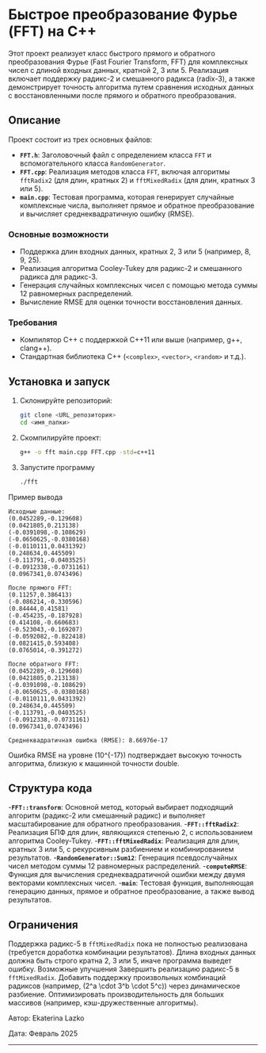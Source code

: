 # Быстрое преобразование Фурье (FFT) на C++

Этот проект реализует класс быстрого прямого и обратного преобразования Фурье (Fast Fourier Transform, FFT) для комплексных чисел с длиной входных данных, кратной 2, 3 или 5. Реализация включает поддержку радикс-2 и смешанного радикса (radix-3), а также демонстрирует точность алгоритма путем сравнения исходных данных с восстановленными после прямого и обратного преобразования.

## Описание

Проект состоит из трех основных файлов:
- **`FFT.h`**: Заголовочный файл с определением класса `FFT` и вспомогательного класса `RandomGenerator`.
- **`FFT.cpp`**: Реализация методов класса `FFT`, включая алгоритмы `fftRadix2` (для длин, кратных 2) и `fftMixedRadix` (для длин, кратных 3 или 5).
- **`main.cpp`**: Тестовая программа, которая генерирует случайные комплексные числа, выполняет прямое и обратное преобразование и вычисляет среднеквадратичную ошибку (RMSE).

### Основные возможности
- Поддержка длин входных данных, кратных 2, 3 или 5 (например, 8, 9, 25).
- Реализация алгоритма Cooley-Tukey для радикс-2 и смешанного радикса для радикс-3.
- Генерация случайных комплексных чисел с помощью метода суммы 12 равномерных распределений.
- Вычисление RMSE для оценки точности восстановления данных.

### Требования
- Компилятор C++ с поддержкой C++11 или выше (например, g++, clang++).
- Стандартная библиотека C++ (`<complex>`, `<vector>`, `<random>` и т.д.).

## Установка и запуск

1. Склонируйте репозиторий:
   ```bash
   git clone <URL_репозитория>
   cd <имя_папки>
   ```
2. Скомпилируйте проект:
   ```bash
   g++ -o fft main.cpp FFT.cpp -std=c++11
   ```
3. Запустите программу
   ```bash
   ./fft
   ```
Пример вывода
   ```text
   Исходные данные:
   (0.0452289,-0.129608)
   (0.0421805,0.213138)
   (-0.0391098,-0.108629)
   (-0.0650625,-0.0380168)
   (-0.0110111,0.0431392)
   (0.248634,0.445509)
   (-0.113791,-0.0403525)
   (-0.0912338,-0.0731161)
   (0.0967341,0.0743496)
   
   После прямого FFT:
   (0.11257,0.386413)
   (-0.086214,-0.330596)
   (0.84444,0.41581)
   (-0.454235,-0.187928)
   (0.414108,-0.660683)
   (-0.523043,-0.169207)
   (-0.0592082,-0.822418)
   (0.0821415,0.593408)
   (0.0765014,-0.391272)
   
   После обратного FFT:
   (0.0452289,-0.129608)
   (0.0421805,0.213138)
   (-0.0391098,-0.108629)
   (-0.0650625,-0.0380168)
   (-0.0110111,0.0431392)
   (0.248634,0.445509)
   (-0.113791,-0.0403525)
   (-0.0912338,-0.0731161)
   (0.0967341,0.0743496)
   
   Среднеквадратичная ошибка (RMSE): 8.66976e-17
   ```
Ошибка RMSE на уровне (10^{-17}) подтверждает высокую точность алгоритма, близкую к машинной точности double.

## Структура кода
-**`FFT::transform`**: Основной метод, который выбирает подходящий алгоритм (радикс-2 или смешанный радикс) и выполняет масштабирование для обратного преобразования.
-**`FFT::fftRadix2`**: Реализация БПФ для длин, являющихся степенью 2, с использованием алгоритма Cooley-Tukey.
-**`FFT::fftMixedRadix`**: Реализация для длин, кратных 3 или 5, с рекурсивным разбиением и комбинированием результатов.
-**`RandomGenerator::Sum12`**: Генерация псевдослучайных чисел методом суммы 12 равномерных распределений.
-**`computeRMSE`**: Функция для вычисления среднеквадратичной ошибки между двумя векторами комплексных чисел.
-**`main`**: Тестовая функция, выполняющая генерацию данных, прямое и обратное преобразование, а также вывод результатов.
## Ограничения
Поддержка радикс-5 в `fftMixedRadix` пока не полностью реализована (требуется доработка комбинации результатов).
Длина входных данных должна быть строго кратна 2, 3 или 5, иначе программа выведет ошибку.
Возможные улучшения
Завершить реализацию радикс-5 в `fftMixedRadix`.
Добавить поддержку произвольных комбинаций радиксов (например, (2^a \cdot 3^b \cdot 5^c)) через динамическое разбиение.
Оптимизировать производительность для больших массивов (например, кэш-дружественные алгоритмы).

Автор: Ekaterina Lazko

Дата: Февраль 2025

---


